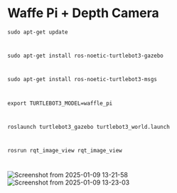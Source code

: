 # Waffe Pi + Depth Camera
    sudo apt-get update
#
    
    sudo apt-get install ros-noetic-turtlebot3-gazebo
#
    sudo apt-get install ros-noetic-turtlebot3-msgs
#
    export TURTLEBOT3_MODEL=waffle_pi
#
    roslaunch turtlebot3_gazebo turtlebot3_world.launch
#
    rosrun rqt_image_view rqt_image_view
#
![Screenshot from 2025-01-09 13-21-58](https://github.com/user-attachments/assets/083c10b5-f596-4fcf-92e8-b2e3ad8cf19e)
![Screenshot from 2025-01-09 13-23-03](https://github.com/user-attachments/assets/0be1b395-961c-404b-b867-d9c0390aece5)
